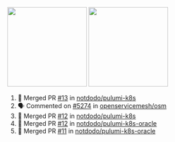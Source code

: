 <a href="https://github.com/notdodo"><img src="https://github-readme-stats.vercel.app/api?username=notdodo&count_private=true&theme=dark" height="180" /></a> <a href="https://github.com/notdodo"><img src="https://github-readme-stats.vercel.app/api/top-langs/?username=notdodo&langs_count=8&theme=dark&hide=tex,java,html,css&layout=compact" height="180" /></a>

<!--START_SECTION:activity-->
1. 🎉 Merged PR [#13](https://github.com/notdodo/pulumi-k8s/pull/13) in [notdodo/pulumi-k8s](https://github.com/notdodo/pulumi-k8s)
2. 🗣 Commented on [#5274](https://github.com/openservicemesh/osm/issues/5274) in [openservicemesh/osm](https://github.com/openservicemesh/osm)
3. 🎉 Merged PR [#12](https://github.com/notdodo/pulumi-k8s/pull/12) in [notdodo/pulumi-k8s](https://github.com/notdodo/pulumi-k8s)
4. 🎉 Merged PR [#12](https://github.com/notdodo/pulumi-k8s-oracle/pull/12) in [notdodo/pulumi-k8s-oracle](https://github.com/notdodo/pulumi-k8s-oracle)
5. 🎉 Merged PR [#11](https://github.com/notdodo/pulumi-k8s-oracle/pull/11) in [notdodo/pulumi-k8s-oracle](https://github.com/notdodo/pulumi-k8s-oracle)
<!--END_SECTION:activity-->
